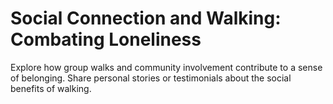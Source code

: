 # Social Connection and Walking: Combating Loneliness

Explore how group walks and community involvement contribute to a sense of belonging.
Share personal stories or testimonials about the social benefits of walking.
